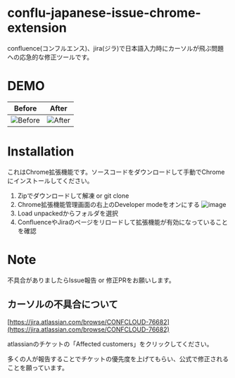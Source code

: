 # conflu-japanese-issue-chrome-extension
confluence(コンフルエンス)、jira(ジラ)で日本語入力時にカーソルが飛ぶ問題への応急的な修正ツールです。

# DEMO
|Before|After|
|:-:|:-:|
|![Before](https://github.com/zusizusi/conflu-japanese-issue-chrome-extension/assets/41606073/a1402160-e1a3-4f1c-8985-3db8cf2496b4)|![After](https://github.com/zusizusi/conflu-japanese-issue-chrome-extension/assets/41606073/65afc380-5f4c-4dbf-85c5-04e6918f6856)|


# Installation
これはChrome拡張機能です。ソースコードをダウンロードして手動でChromeにインストールしてください。

1. Zipでダウンロードして解凍 or git clone
1. Chrome拡張機能管理画面の右上のDeveloper modeをオンにする
![image](https://github.com/zusizusi/conflu-japanese-issue-chrome-extension/assets/41606073/4a8e8d1b-38c8-4659-aefb-e45e96f167ef)
1. Load unpackedからフォルダを選択
1. ConfluenceやJiraのページをリロードして拡張機能が有効になっていることを確認

# Note

不具合がありましたらIssue報告 or 修正PRをお願いします。

## カーソルの不具合について
[https://jira.atlassian.com/browse/CONFCLOUD-76682](https://jira.atlassian.com/browse/CONFCLOUD-76682)

atlassianのチケットの「Affected customers」をクリックしてください。

多くの人が報告することでチケットの優先度を上げてもらい、公式で修正されることを願っています。



